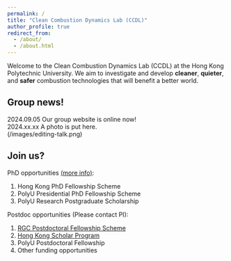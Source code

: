 ```yaml
---
permalink: /
title: "Clean Combustion Dynamics Lab (CCDL)"
author_profile: true
redirect_from: 
  - /about/
  - /about.html
---
```


Welcome to the Clean Combustion Dynamics Lab (CCDL) at the Hong Kong Polytechnic University. We aim to investigate and develop **cleaner**, **quieter**, and **safer** combustion technologies that will benefit a better world. 

Group news!
------
2024.09.05 Our group website is online now! \
2024.xx.xx A photo is put here. \
(/images/editing-talk.png)

Join us?
------
PhD opportunities [(more info)](https://www.polyu.edu.hk/gs/prospective-students/fellowship-scholarship-schemes/):
1. Hong Kong PhD Fellowship Scheme 
2. PolyU Presidential PhD Fellowship Scheme
3. PolyU Research Postgraduate Scholarship

Postdoc opportunities (Please contact PI):
1. [RGC Postdoctoral Fellowship Scheme](https://www.ugc.edu.hk/eng/rgc/funding_opport/pdfs/) 
2. [Hong Kong Scholar Program](https://www.hkscholars.org/)
3. PolyU Postdoctoral Fellowship
4. Other funding opportunities

